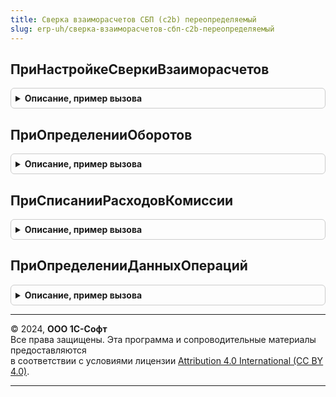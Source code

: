 ```yaml
---
title: Сверка взаиморасчетов СБП (c2b) переопределяемый
slug: erp-uh/сверка-взаиморасчетов-сбп-c2b-переопределяемый
---
```



## ПриНастройкеСверкиВзаиморасчетов
<details style="margin: 1em 0; padding: 0.5em; border: 1px solid #ccc; border-radius: 6px;">

<summary style="font-weight: bold; cursor: pointer;">Описание, пример вызова</summary>

```bsl

// Определят настройки использования подсистемы.
//
// Параметры:
//  Настройки - Структура - настройки выполнения сверки взаиморасчетов:
//    * ИспользоватьДокументСверки - Булево - определяет доступность использования документа "СверкаВзаиморасчетовСБПc2b";
//    * ИспользоватьСписаниеРасходов - Булево - определяет порядок списания комиссии при загрузки сверки оборотов.
//
Процедура ПриНастройкеСверкиВзаиморасчетов(Настройки) Экспорт
```

Пример вызова
```bsl
СверкаВзаиморасчетовСБПc2bПереопределяемый.ПриНастройкеСверкиВзаиморасчетов(Настройки) 
```
</details>

## ПриОпределенииОборотов
<details style="margin: 1em 0; padding: 0.5em; border: 1px solid #ccc; border-radius: 6px;">

<summary style="font-weight: bold; cursor: pointer;">Описание, пример вызова</summary>

```bsl

// Определяет обороты оплат и возвратов по списку документов для проведения
// сверки взаиморасчетов.
//
// Параметры:
//  ДокументыОплаты - Массив из ОпределяемыйТип.ДокументОперацииСБП - данные документов
//    для которых необходимо проводить сверку;
//  НастройкаПодключения - СправочникСсылка.НастройкиПодключенияКСистемеБыстрыхПлатежей -
//    настройка подключения к СБП;
//  Обороты - Структура - данные оборотов продаж и оплат:
//    *СуммаОплат - Число - общая сумма оплат по документам в торговой точке;
//    *СуммаВозвратов - Число - общая сумма возвратов по документам в торговой точке.
//
Процедура ПриОпределенииОборотов( Экспорт
```

Пример вызова
```bsl
СверкаВзаиморасчетовСБПc2bПереопределяемый.ПриОпределенииОборотов();
```
</details>

## ПриСписанииРасходовКомиссии
<details style="margin: 1em 0; padding: 0.5em; border: 1px solid #ccc; border-radius: 6px;">

<summary style="font-weight: bold; cursor: pointer;">Описание, пример вызова</summary>

```bsl

// Производит списание расходов комиссии за проведение операций.
//
// Параметры:
//  ПараметрыСписанияРасходов - Структура - данные для списания расходов комиссии:
//   *НастройкаПодключения - СправочникСсылка.НастройкиПодключенияКСистемеБыстрыхПлатежей -
//    настройка подключения к СБП;
//   *НачалоПериода - Дата - начало периода отчета по сверке взаиморасчетов;
//   *КонецПериода - Дата - окончание периода отчета по сверке взаиморасчетов;
//   *СуммаКомиссии - Число - комиссия за проведение операций;
//  ДокументСписания - ОпределяемыйТип.СписаниеРасходовСБП - сформированные документ
//    списания расходов комиссии.
//
Процедура ПриСписанииРасходовКомиссии( Экспорт
```

Пример вызова
```bsl
СверкаВзаиморасчетовСБПc2bПереопределяемый.ПриСписанииРасходовКомиссии();
```
</details>

## ПриОпределенииДанныхОпераций
<details style="margin: 1em 0; padding: 0.5em; border: 1px solid #ccc; border-radius: 6px;">

<summary style="font-weight: bold; cursor: pointer;">Описание, пример вызова</summary>

```bsl

// Определяет суммы оплат и возвратов по списку документов для проведения
// сверки взаиморасчетов.
//
// Параметры:
//  ДокументыОплат - Массив из ОпределяемыйТип.ДокументОперацииСБП - данные документов
//   для которых необходимо проводить сверку;
//  НастройкаПодключения - СправочникСсылка.НастройкиПодключенияКСистемеБыстрыхПлатежей -
//   настройка выполнения операции;
//  ДанныеОпераций - Соответствие - информация об операциях оплат для вывода в отчет:
//    *Ключ - ОпределяемыйТип.ДокументОперацииСБП - документ оплаты или возврата;
//    *Значение - Структура - см. СверкаВзаиморасчетовСБПc2b.НовыйДанныеОперацийОплат.
//
Процедура ПриОпределенииДанныхОпераций( Экспорт
```

Пример вызова
```bsl
СверкаВзаиморасчетовСБПc2bПереопределяемый.ПриОпределенииДанныхОпераций();
```
</details>

---

© 2024, **ООО 1С-Софт**  
Все права защищены. Эта программа и сопроводительные материалы предоставляются  
в соответствии с условиями лицензии [Attribution 4.0 International (CC BY 4.0)](https://creativecommons.org/licenses/by/4.0/legalcode).

---

